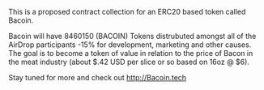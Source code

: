 This is a proposed contract collection for an ERC20 based token called Bacoin.

Bacoin will have 8460150 (BACOIN) Tokens distrubuted amongst all of the AirDrop participants -15% for development, marketing and other causes. The goal is to become a token of value in relation to the price of Bacon in the meat industry (about $.42 USD per slice or so based on 16oz @ $6).

Stay tuned for more and check out http://Bacoin.tech